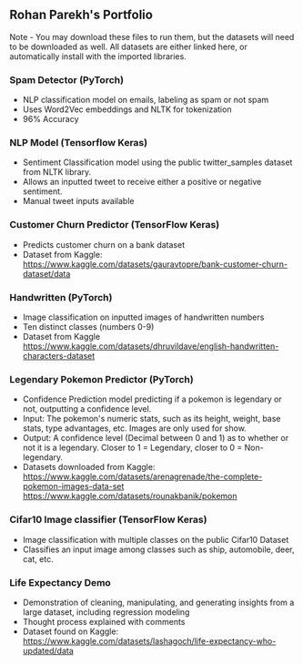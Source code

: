 ## Rohan Parekh's Portfolio

Note - You may download these files to run them, but the datasets will need to be downloaded as well. All datasets are either linked here, or automatically install with the imported libraries.
### Spam Detector (PyTorch)
- NLP classification model on emails, labeling as spam or not spam
- Uses Word2Vec embeddings and NLTK for tokenization
- 96% Accuracy


### NLP Model (Tensorflow Keras)
- Sentiment Classification model using the public twitter_samples dataset from NLTK library.
- Allows an inputted tweet to receive either a positive or negative sentiment.
- Manual tweet inputs available

### Customer Churn Predictor (TensorFlow Keras)
- Predicts customer churn on a bank dataset
- Dataset from Kaggle: https://www.kaggle.com/datasets/gauravtopre/bank-customer-churn-dataset/data

### Handwritten (PyTorch)
- Image classification on inputted images of handwritten numbers
- Ten distinct classes (numbers 0-9)
- Dataset from Kaggle https://www.kaggle.com/datasets/dhruvildave/english-handwritten-characters-dataset

### Legendary Pokemon Predictor (PyTorch) 
- Confidence Prediction model predicting if a pokemon is legendary or not, outputting a confidence level.
- Input: The pokemon's numeric stats, such as its height, weight, base stats, type advantages, etc. Images are only used for show.
- Output: A confidence level (Decimal between 0 and 1) as to whether or not it is a legendary. Closer to 1 = Legendary, closer to 0 = Non-legendary.
- Datasets downloaded from Kaggle:  
  https://www.kaggle.com/datasets/arenagrenade/the-complete-pokemon-images-data-set
  https://www.kaggle.com/datasets/rounakbanik/pokemon
  
### Cifar10 Image classifier (TensorFlow Keras)
- Image classification with multiple classes on the public Cifar10 Dataset
- Classifies an input image among classes such as ship, automobile, deer, cat, etc.

### Life Expectancy Demo
- Demonstration of cleaning, manipulating, and generating insights from a large dataset, including regression modeling
- Thought process explained with comments
- Dataset found on Kaggle:
  https://www.kaggle.com/datasets/lashagoch/life-expectancy-who-updated/data

